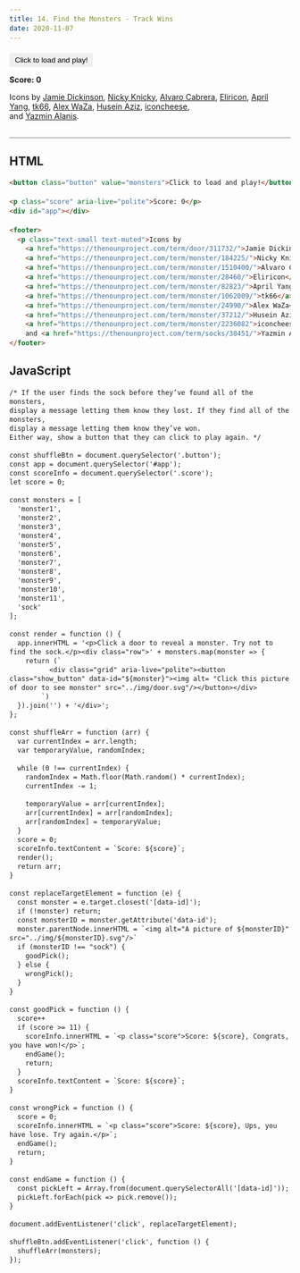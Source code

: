 ```yaml
---
title: 14. Find the Monsters - Track Wins
date: 2020-11-07
---
```


<div class="output-container">

  <style type="text/css">
    .row {
      display: grid;
      background-color: wheat;
      grid-template-columns: repeat(auto-fit, minmax(200px, 1fr));
      grid-auto-rows: 100px;
      place-items: center;
      padding: 2rem 0 2rem 0;
      gap: 2rem 0;
    }

    .grid {
      min-height: 6em;
      padding: 1em;
    }

    img {
      height: 100%;
    }

    .button {
      border-color: white;
      outline: none;
      border: none;
      margin-top: 5px;
      padding: 5px 10px;
      border-radius: 3px;
      font-weight: 600px;
      cursor: pointer;
    }

    .button:focus {
      outline: none;
      box-shadow: 0 0 3px 1px #8e45ff;
    }

    .button:active {
      color: #8e45ff;
    }

    .show_button {
      cursor: pointer;
      border: 0;
      background-color: transparent;
      padding: .5rem .5rem;
    }

    .show_button:active {
      color: #8e45ff;
    }

    .show_button:focus {
      outline: 0; 
      box-shadow: 0 0 3px 1px #8e45ff;
    }

    .show_button:hover {
      outline: 0; 
      box-shadow: 0 0 3px 1px #8e45ff;
    }

    .score {
      font-weight: bold;
    }

  </style>

  <button class="button" value="monsters">Click to load and play!</button>

  <p class="score" aria-live="polite">Score: 0</p>
  <div id="app"></div>

  <footer>
    <p class="text-small text-muted">Icons by 
      <a href="https://thenounproject.com/term/door/311732/">Jamie Dickinson</a>, 
      <a href="https://thenounproject.com/term/monster/184225/">Nicky Knicky</a>, 
      <a href="https://thenounproject.com/term/monster/1510400/">Alvaro Cabrera</a>, 
      <a href="https://thenounproject.com/term/monster/28460/">Eliricon</a>, 
      <a href="https://thenounproject.com/term/monster/82823/">April Yang</a>, 
      <a href="https://thenounproject.com/term/monster/1062009/">tk66</a>, 
      <a href="https://thenounproject.com/term/monster/24990/">Alex WaZa</a>, 
      <a href="https://thenounproject.com/term/monster/37212/">Husein Aziz</a>, 
      <a href="https://thenounproject.com/term/monster/2236082">iconcheese</a>,<br/> 
      and <a href="https://thenounproject.com/term/socks/38451/">Yazmin Alanis</a>.</p>
  </footer>

  <script>
    const shuffleBtn = document.querySelector('.button');
    const app = document.querySelector('#app');
    const scoreInfo = document.querySelector('.score');
    let score = 0;

    const monsters = [
      'monster1',
      'monster2',
      'monster3',
      'monster4',
      'monster5',
      'monster6',
      'monster7',
      'monster8',
      'monster9',
      'monster10',
      'monster11',
      'sock'
    ];

    const render = function () {
      app.innerHTML = '<p>Click a door to reveal a monster. Try not to find the sock.</p><div class="row">' + monsters.map(monster => {
        return (`
          <div class="grid" aria-live="polite"><button class="show_button" data-id="${monster}"><img alt= "Click this picture of door to see monster" src="../img/door.svg"/></button></div>
        `)
      }).join('') + '</div>';
    };

    const shuffleArr = function (arr) {
      var currentIndex = arr.length;
      var temporaryValue, randomIndex;

      while (0 !== currentIndex) {
        randomIndex = Math.floor(Math.random() * currentIndex);
        currentIndex -= 1;

        temporaryValue = arr[currentIndex];
        arr[currentIndex] = arr[randomIndex];
        arr[randomIndex] = temporaryValue;
      }
      score = 0;
      scoreInfo.textContent = `Score: ${score}`;
      render();
      return arr;
    }

    const replaceTargetElement = function (e) {
      const monster = e.target.closest('[data-id]');
      if (!monster) return;
      const monsterID = monster.getAttribute('data-id');
      monster.parentNode.innerHTML = `<img alt="A picture of ${monsterID}" src="../img/${monsterID}.svg"/>`
      if (monsterID !== "sock") {
        goodPick();
      } else {
        wrongPick();
      }
    }

    const goodPick = function () {
      score++
      if (score >= 11) {
        scoreInfo.innerHTML = `<p class="score">Score: ${score}, Congrats, you have won!</p>`;
        endGame();
        return;
      }
      scoreInfo.textContent = `Score: ${score}`;
    }

    const wrongPick = function () {
      score = 0;
      scoreInfo.innerHTML = `<p class="score">Score: ${score}, Ups, you have lose. Try again.</p>`;
      endGame();
      return;
    }

    const endGame = function () {
      const pickLeft = Array.from(document.querySelectorAll('[data-id]'));
      pickLeft.forEach(pick => pick.remove());
    }

    document.addEventListener('click', replaceTargetElement);

    shuffleBtn.addEventListener('click', function () {
      shuffleArr(monsters);
    });
  </script>

</div>

<div class="html-container" style="border-top: .5px solid grey; margin-top: 30px;">

## HTML

```HTML
<button class="button" value="monsters">Click to load and play!</button>

<p class="score" aria-live="polite">Score: 0</p>
<div id="app"></div>

<footer>
  <p class="text-small text-muted">Icons by
    <a href="https://thenounproject.com/term/door/311732/">Jamie Dickinson</a>,
    <a href="https://thenounproject.com/term/monster/184225/">Nicky Knicky</a>,
    <a href="https://thenounproject.com/term/monster/1510400/">Alvaro Cabrera</a>,
    <a href="https://thenounproject.com/term/monster/28460/">Eliricon</a>,
    <a href="https://thenounproject.com/term/monster/82823/">April Yang</a>,
    <a href="https://thenounproject.com/term/monster/1062009/">tk66</a>,
    <a href="https://thenounproject.com/term/monster/24990/">Alex WaZa</a>,
    <a href="https://thenounproject.com/term/monster/37212/">Husein Aziz</a>,
    <a href="https://thenounproject.com/term/monster/2236082">iconcheese</a>,<br/>
    and <a href="https://thenounproject.com/term/socks/38451/">Yazmin Alanis</a>.</p>
</footer>
```

</div>
<div class="js-container">

## JavaScript

```JS
/* If the user finds the sock before they’ve found all of the monsters,
display a message letting them know they lost. If they find all of the monsters,
display a message letting them know they’ve won.
Either way, show a button that they can click to play again. */

const shuffleBtn = document.querySelector('.button');
const app = document.querySelector('#app');
const scoreInfo = document.querySelector('.score');
let score = 0;

const monsters = [
  'monster1',
  'monster2',
  'monster3',
  'monster4',
  'monster5',
  'monster6',
  'monster7',
  'monster8',
  'monster9',
  'monster10',
  'monster11',
  'sock'
];

const render = function () {
  app.innerHTML = '<p>Click a door to reveal a monster. Try not to find the sock.</p><div class="row">' + monsters.map(monster => {
    return (`
          <div class="grid" aria-live="polite"><button class="show_button" data-id="${monster}"><img alt= "Click this picture of door to see monster" src="../img/door.svg"/></button></div>
        `)
  }).join('') + '</div>';
};

const shuffleArr = function (arr) {
  var currentIndex = arr.length;
  var temporaryValue, randomIndex;

  while (0 !== currentIndex) {
    randomIndex = Math.floor(Math.random() * currentIndex);
    currentIndex -= 1;

    temporaryValue = arr[currentIndex];
    arr[currentIndex] = arr[randomIndex];
    arr[randomIndex] = temporaryValue;
  }
  score = 0;
  scoreInfo.textContent = `Score: ${score}`;
  render();
  return arr;
}

const replaceTargetElement = function (e) {
  const monster = e.target.closest('[data-id]');
  if (!monster) return;
  const monsterID = monster.getAttribute('data-id');
  monster.parentNode.innerHTML = `<img alt="A picture of ${monsterID}" src="../img/${monsterID}.svg"/>`
  if (monsterID !== "sock") {
    goodPick();
  } else {
    wrongPick();
  }
}

const goodPick = function () {
  score++
  if (score >= 11) {
    scoreInfo.innerHTML = `<p class="score">Score: ${score}, Congrats, you have won!</p>`;
    endGame();
    return;
  }
  scoreInfo.textContent = `Score: ${score}`;
}

const wrongPick = function () {
  score = 0;
  scoreInfo.innerHTML = `<p class="score">Score: ${score}, Ups, you have lose. Try again.</p>`;
  endGame();
  return;
}

const endGame = function () {
  const pickLeft = Array.from(document.querySelectorAll('[data-id]'));
  pickLeft.forEach(pick => pick.remove());
}

document.addEventListener('click', replaceTargetElement);

shuffleBtn.addEventListener('click', function () {
  shuffleArr(monsters);
});
```

</div>
